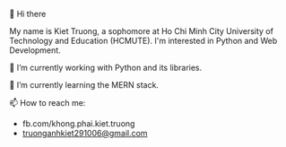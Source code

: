 👋 Hi there

My name is Kiet Truong, a sophomore at Ho Chi Minh City University of Technology and Education (HCMUTE).
I'm interested in Python and Web Development.

🔭 I’m currently working with Python and its libraries.

🌱 I’m currently learning the MERN stack.

📫 How to reach me:
  + fb.com/khong.phai.kiet.truong
  + truonganhkiet291006@gmail.com
